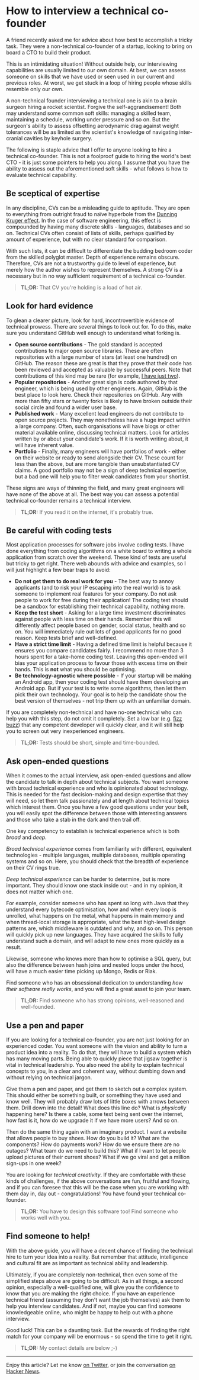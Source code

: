 How to interview a technical co-founder
===

A friend recently asked me for advice about how best to accomplish a tricky task. They were a non-technical co-founder of a startup, looking to bring on board a CTO to build their product.

This is an intimidating situation! Without outside help, our interviewing capabilities are usually limited to our own domain. At best, we can assess someone on skills that we have used or seen used in our current and previous roles. At worst, we get stuck in a loop of hiring people whose skills resemble only our own.

A non-technical founder interviewing a technical one is akin to a brain surgeon hiring a rocket scientist. Forgive the self-aggrandisement! Both may understand some common soft skills: managing a skilled team, maintaining a schedule, working under pressure and so on. But the surgeon's ability to assess offsetting aerodynamic drag against weight tolerances will be as limited as the scientist's knowledge of navigating inter-cranial cavities by keyhole surgery.

The following is staple advice that I offer to anyone looking to hire a technical co-founder. This is not a foolproof guide to hiring the world's best CTO - it is just some pointers to help you along. I assume that you have the ability to assess out the aforementioned soft skills - what follows is how to evaluate technical capability.

## Be sceptical of expertise

In any discipline, CVs can be a misleading guide to aptitude. They are open to everything from outright fraud to naïve hyperbole from the [Dunning Kruger effect](https://en.wikipedia.org/wiki/Dunning%E2%80%93Kruger_effect). In the case of software engineering, this effect is compounded by having many discrete skills - languages, databases and so on. Technical CVs often consist of lists of skills, perhaps qualified by amount of experience, but with no clear standard for comparison.

With such lists, it can be difficult to differentiate the budding bedroom coder from the skilled polyglot master. Depth of experience remains obscure. Therefore, CVs are not a trustworthy guide to level of experience, but merely how the author wishes to represent themselves. A strong CV is a necessary but in no way sufficient requirement of a technical co-founder.

> **TL;DR:** That CV you're holding is a load of hot air.

## Look for hard evidence

To glean a clearer picture, look for hard, incontrovertible evidence of technical prowess. There are several things to look out for. To do this, make sure you understand GitHub well enough to understand what forking is.

- **Open source contributions** - The gold standard is accepted contributions to major open source libraries. These are often repositories with a large number of stars (at least one hundred) on GitHub. The reason these are great is that they prove that their code has been reviewed and accepted as valuable by successful peers. Note that contributions of this kind may be rare (for example, [I have just two](https://github.com/chrisloy)).
- **Popular repositories** - Another great sign is code authored by that engineer, which is being used by other engineers. Again, GitHub is the best place to look here. Check their repositories on GitHub. Any with more than fifty stars or twenty forks is likely to have broken outside their social circle and found a wider user base.
- **Published work** - Many excellent lead engineers do not contribute to open source projects. They may nonetheless have a huge impact within a large company. Often, such organisations will have blogs or other material available online, discussing technical matters. Look for articles written by or about your candidate's work. If it is worth writing about, it will have inherent value.
- **Portfolio** - Finally, many engineers will have portfolios of work - either on their website or ready to send alongside their CV. These count for less than the above, but are more tangible than unsubstantiated CV claims. A good portfolio may not be a sign of deep technical expertise, but a bad one will help you to filter weak candidates from your shortlist.

These signs are ways of thinning the field, and many great engineers will have none of the above at all. The best way you can assess a potential technical co-founder remains a technical interview.

> **TL;DR:** If you read it on the internet, it's probably true.

## Be careful with coding tests

Most application processes for software jobs involve coding tests. I have done everything from coding algorithms on a white board to writing a whole application from scratch over the weekend. These kind of tests are useful but tricky to get right. There web abounds with advice and examples, so I will just highlight a few bear traps to avoid:

- **Do not get them to do real work for you** - The best way to annoy applicants (and to risk your IP escaping into the real world) is to ask someone to implement real features for your company. Do not ask people to work for free during their application! The coding test should be a sandbox for establishing their technical capability, nothing more.
- **Keep the test short** - Asking for a large time investment discriminates against people with less time on their hands. Remember this will differently affect people based on gender, social status, health and so on. You will immediately rule out lots of good applicants for no good reason. Keep tests brief and well-defined.
- **Have a strict time limit** - Having a defined time limit is helpful because it ensures you compare candidates fairly. I recommend no more than 3 hours spent for a take-home coding test. Leaving this open-ended will bias your application process to favour those with excess time on their hands. This is **not** what you should be optimising.
- **Be technology-agnostic where possible** - If your startup will be making an Android app, then your coding test should have them developing an Android app. But if your test is to write some algorithms, then let them pick their own technology. Your goal is to help the candidate show the best version of themselves - not trip them up with an unfamiliar domain.

If you are completely non-technical and have no-one technical who can help you with this step, do not omit it completely. Set a low bar (e.g. [fizz buzz](https://en.wikipedia.org/wiki/Fizz_buzz)) that any competent developer will quickly clear, and it will still help you to screen out very inexperienced engineers.

> **TL;DR:** Tests should be short, simple and time-bounded.

## Ask open-ended questions

When it comes to the actual interview, ask open-ended questions and allow the candidate to talk in depth about technical subjects. You want someone with broad technical experience and who is opinionated about technology. This is needed for the fast decision-making and design expertise that they will need, so let them talk passionately and at length about technical topics which interest them. Once you have a few good questions under your belt, you will easily spot the difference between those with interesting answers and those who take a stab in the dark and then trail off.

One key competency to establish is technical experience which is both *broad* and *deep*.

*Broad technical experience* comes from familiarity with different, equivalent technologies - multiple languages, multiple databases, multiple operating systems and so on. Here, you should check that the breadth of experience on their CV rings true.

*Deep technical experience* can be harder to determine, but is more important. They should know one stack inside out - and in my opinion, it does not matter which one.

For example, consider someone who has spent so long with Java that they understand every bytecode optimisation, how and when every loop is unrolled, what happens on the metal, what happens in main memory and when thread-local storage is appropriate, what the best high-level design patterns are, which middleware is outdated and why, and so on. This person will quickly pick up new languages. They have acquired the skills to fully understand such a domain, and will adapt to new ones more quickly as a result.

Likewise, someone who knows more than how to optimise a SQL query, but also the difference between hash joins and nested loops under the hood, will have a much easier time picking up Mongo, Redis or Riak.

Find someone who has an obsessional dedication to understanding *how their software really works*, and you will find a great asset to join your team.

> **TL;DR:** Find someone who has strong opinions, well-reasoned and well-founded.

## Use a pen and paper

If you are looking for a technical co-founder, you are not just looking for an experienced coder. You want someone with the vision and ability to turn a product idea into a reality. To do that, they will have to build a system which has many moving parts. Being able to quickly piece that jigsaw together is vital in technical leadership. You also need the ability to explain technical concepts to you, in a clear and coherent way, without dumbing down and without relying on technical jargon.

Give them a pen and paper, and get them to sketch out a complex system. This should either be something built, or something they have used and know well. They will probably draw lots of little boxes with arrows between them. Drill down into the detail! What does this line do? What is _physically_ happening here? Is there a cable, some text being sent over the internet, how fast is it, how do we upgrade it if we have more users? And so on.

Then do the same thing again with an imaginary product. I want a website that allows people to buy shoes. How do you build it? What are the components? How do payments work? How do we ensure there are no outages? What team do we need to build this? What if I want to let people upload pictures of their current shoes? What if we go viral and get a million sign-ups in one week?

You are looking for *technical creativity*. If they are comfortable with these kinds of challenges, if the above conversations are fun, fruitful and flowing, and if you can foresee that this will be the case when you are working with them day in, day out - congratulations! You have found your technical co-founder.

> **TL;DR:** You have to design this software too! Find someone who works well with you.

## Find someone to help!

With the above guide, you will have a decent chance of finding the technical hire to turn your idea into a reality. But remember that attitude, intelligence and cultural fit are as important as technical ability and leadership.

Ultimately, if you are completely non-technical, then even some of the simplified steps above are going to be difficult. As in all things, a second opinion, especially a well-qualified one, will give you the confidence to know that you are making the right choice. If you have an experience technical friend (assuming they don't want the job themselves) ask them to help you interview candidates. And if not, maybe you can find someone knowledgeable online, who might be happy to help out with a phone interview.

Good luck! This can be a daunting task. But the rewards of finding the right match for your company will be enormous - so spend the time to get it right.

> **TL;DR:** My contact details are below ;-)

---

Enjoy this article? Let me know [on Twitter](https://twitter.com/chrisloy), or join the conversation [on Hacker News](https://news.ycombinator.com/item?id=15771413).
